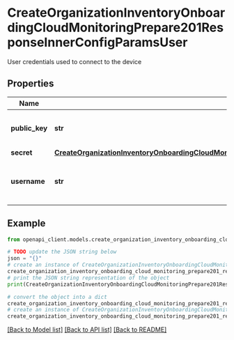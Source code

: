 # CreateOrganizationInventoryOnboardingCloudMonitoringPrepare201ResponseInnerConfigParamsUser

User credentials used to connect to the device

## Properties

Name | Type | Description | Notes
------------ | ------------- | ------------- | -------------
**public_key** | **str** | The public key for the registered user | [optional] 
**secret** | [**CreateOrganizationInventoryOnboardingCloudMonitoringPrepare201ResponseInnerConfigParamsUserSecret**](CreateOrganizationInventoryOnboardingCloudMonitoringPrepare201ResponseInnerConfigParamsUserSecret.md) |  | [optional] 
**username** | **str** | The username added to Catalyst device | [optional] 

## Example

```python
from openapi_client.models.create_organization_inventory_onboarding_cloud_monitoring_prepare201_response_inner_config_params_user import CreateOrganizationInventoryOnboardingCloudMonitoringPrepare201ResponseInnerConfigParamsUser

# TODO update the JSON string below
json = "{}"
# create an instance of CreateOrganizationInventoryOnboardingCloudMonitoringPrepare201ResponseInnerConfigParamsUser from a JSON string
create_organization_inventory_onboarding_cloud_monitoring_prepare201_response_inner_config_params_user_instance = CreateOrganizationInventoryOnboardingCloudMonitoringPrepare201ResponseInnerConfigParamsUser.from_json(json)
# print the JSON string representation of the object
print(CreateOrganizationInventoryOnboardingCloudMonitoringPrepare201ResponseInnerConfigParamsUser.to_json())

# convert the object into a dict
create_organization_inventory_onboarding_cloud_monitoring_prepare201_response_inner_config_params_user_dict = create_organization_inventory_onboarding_cloud_monitoring_prepare201_response_inner_config_params_user_instance.to_dict()
# create an instance of CreateOrganizationInventoryOnboardingCloudMonitoringPrepare201ResponseInnerConfigParamsUser from a dict
create_organization_inventory_onboarding_cloud_monitoring_prepare201_response_inner_config_params_user_from_dict = CreateOrganizationInventoryOnboardingCloudMonitoringPrepare201ResponseInnerConfigParamsUser.from_dict(create_organization_inventory_onboarding_cloud_monitoring_prepare201_response_inner_config_params_user_dict)
```
[[Back to Model list]](../README.md#documentation-for-models) [[Back to API list]](../README.md#documentation-for-api-endpoints) [[Back to README]](../README.md)


